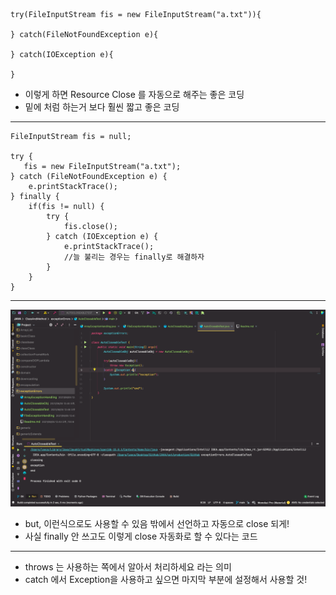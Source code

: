     try(FileInputStream fis = new FileInputStream("a.txt")){

    } catch(FileNotFoundException e){
        
    } catch(IOException e){
            
    }

- 이렇게 하면 Resource Close 를 자동으로 해주는 좋은 코딩
- 밑에 처럼 하는거 보다 훨씬 짧고 좋은 코딩

----------
    FileInputStream fis = null;

    try {
       fis = new FileInputStream("a.txt");
    } catch (FileNotFoundException e) {
        e.printStackTrace();
    } finally {
        if(fis != null) {
            try {
                fis.close();
            } catch (IOException e) {
                e.printStackTrace();
                //늘 불리는 경우는 finally로 해결하자
            }
        }
    }
----------
![img.png](img.png)

- but, 이런식으로도 사용할 수 있음 밖에서 선언하고 자동으로 close 되게!
- 사실 finally 안 쓰고도 이렇게 close 자동화로 할 수 있다는 코드


---------
- throws 는 사용하는 쪽에서 알아서 처리하세요 라는 의미
- catch 에서 Exception을 사용하고 싶으면 마지막 부분에 설정해서 사용할 것!
